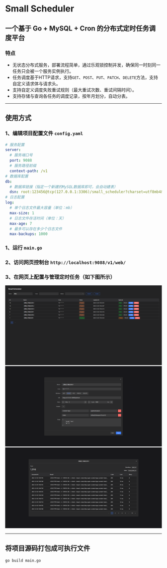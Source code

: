 # Small Scheduler

## 一个基于 Go + MySQL + Cron 的分布式定时任务调度平台

### 特点
* 无状态分布式服务，部署流程简单，通过乐观锁控制并发，确保同一时刻同一任务只会被一个服务实例执行。
* 任务调度基于HTTP请求，支持`GET`、`POST`、`PUT`、`PATCH`、`DELETE`方法，支持自定义请求体与请求头。
* 支持自定义调度失败重试规则（最大重试次数、重试间隔时间）。
* 支持存储与查询各任务的调度记录，按年月划分，自动分表。

***

## 使用方式
### 1、编辑项目配置文件 `config.yaml`
```yaml
# 服务配置
server:
  # 服务端口号
  port: 9088
  # 服务路径前缀
  context-path: /v1
# 数据库配置
db:
  # 数据库链接（指定一个新建的MySQL数据库即可，会自动建表）
  dsn: root:123456@tcp(127.0.0.1:3306)/small_scheduler?charset=utf8mb4&parseTime=True&loc=Local
# 日志配置
log:
  # 单个日志文件最大容量（单位：mb）
  max-size: 1
  # 日志文件存活时间（单位：天）
  max-age: 7
  # 最多可以存在多少个日志文件
  max-backups: 1000
```
### 1、运行 `main.go`
### 2、访问网页控制台 `http://localhost:9088/v1/web/`
### 3、在网页上配置与管理定时任务（如下图所示）

![index](./png/index.png)
![task](./png/task.png)
![record](./png/record.png)

***

## 将项目源码打包成可执行文件
```
go build main.go
```